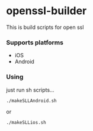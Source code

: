 # openssl-builder
This is build scripts for open ssl

### Supports platforms 

* iOS
* Android


### Using

just run sh scripts...

``` bash
./makeSLLAndroid.sh
```

or 

``` bash
./makeSLLios.sh
```
